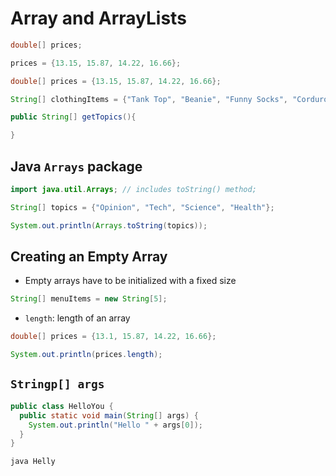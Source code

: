 # Array and ArrayLists

```java
double[] prices;

prices = {13.15, 15.87, 14.22, 16.66};

double[] prices = {13.15, 15.87, 14.22, 16.66};

String[] clothingItems = {"Tank Top", "Beanie", "Funny Socks", "Corduroys"};

public String[] getTopics(){

}
```

## Java `Arrays` package
```java
import java.util.Arrays; // includes toString() method;

String[] topics = {"Opinion", "Tech", "Science", "Health"};

System.out.println(Arrays.toString(topics));
```

## Creating an Empty Array
* Empty arrays have to be initialized with a fixed size
```java
String[] menuItems = new String[5];
```
* `length`: length of an array
```java
double[] prices = {13.1, 15.87, 14.22, 16.66};

System.out.println(prices.length);
```


## `Stringp[] args`
```java
public class HelloYou {
  public static void main(String[] args) {
    System.out.println("Hello " + args[0]);  
  }
}

java Helly
```